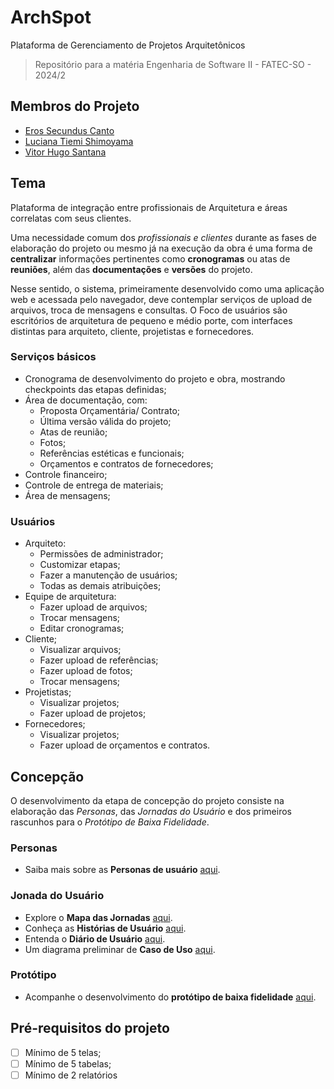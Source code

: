 # ArchSpot
Plataforma de Gerenciamento de Projetos Arquitetônicos

> Repositório para a matéria Engenharia de Software II - FATEC-SO - 2024/2

## Membros do Projeto

 - [Eros Secundus Canto](https://github.com/erossecundus)
 - [Luciana Tiemi Shimoyama](https://github.com/lucitiemi)
 - [Vitor Hugo Santana](https://github.com/Vituuuuu)


## Tema
Plataforma de integração entre profissionais de Arquitetura e áreas correlatas com seus clientes.

Uma necessidade comum dos _profissionais e clientes_ durante as fases de elaboração do projeto ou mesmo já na execução da obra é uma forma de **centralizar** informações pertinentes como **cronogramas** ou atas de **reuniões**, além das **documentações** e **versões** do projeto.

Nesse sentido, o sistema, primeiramente desenvolvido como uma aplicação web e acessada pelo navegador, deve contemplar serviços de upload de arquivos, troca de mensagens e consultas.
O Foco de usuários são escritórios de arquitetura de pequeno e médio porte, com interfaces distintas para arquiteto, cliente, projetistas e fornecedores.

### Serviços básicos
 - Cronograma de desenvolvimento do projeto e obra, mostrando checkpoints das etapas definidas;
 - Área de documentação, com:
   - Proposta Orçamentária/ Contrato;
   - Última versão válida do projeto;
   - Atas de reunião;
   - Fotos;
   - Referências estéticas e funcionais;
   - Orçamentos e contratos de fornecedores;
 - Controle financeiro;
 - Controle de entrega de materiais;
 - Área de mensagens;

### Usuários
 - Arquiteto:
   - Permissões de administrador;
   - Customizar etapas;
   - Fazer a manutenção de usuários;
   - Todas as demais atribuições;
 - Equipe de arquitetura:
   - Fazer upload de arquivos;
   - Trocar mensagens;
   - Editar cronogramas;
 - Cliente;
   - Visualizar arquivos;
   - Fazer upload de referências;
   - Fazer upload de fotos;
   - Trocar mensagens;
 - Projetistas;
   - Visualizar projetos;
   - Fazer upload de projetos;
 - Fornecedores;
   - Visualizar projetos;
   - Fazer upload de orçamentos e contratos.

## Concepção
O desenvolvimento da etapa de concepção do projeto consiste na elaboração das _Personas_, das _Jornadas do Usuário_ e dos primeiros rascunhos para o _Protótipo de Baixa Fidelidade_.
### Personas
- Saiba mais sobre as **Personas de usuário** [aqui](https://docs.google.com/presentation/d/1sRGfyo2ZArxzj43Udp9Zo00W071zYn_h9YVnvCeJRuI/edit?usp=sharing).

### Jonada do Usuário
- Explore o **Mapa das Jornadas** [aqui](https://docs.google.com/spreadsheets/d/1949en0Z9xyyAUvHKAskodha9thMEoVzjzTD_Y0P2tUw/edit?usp=sharing).
- Conheça as **Histórias de Usuário** [aqui](https://docs.google.com/spreadsheets/d/1j_ByA6TTx74EM0C7ko6JCeuAwgFLfdyNaMeFRW3zSKg/edit?usp=sharing).
- Entenda o **Diário de Usuário** [aqui](https://docs.google.com/spreadsheets/d/1QT7FeWcpSWCD6w4JIW9VV4grJma3GNqNFpB3rF5jF2M/edit?usp=sharing).
- Um diagrama preliminar de **Caso de Uso** [aqui](useCases.png).

### Protótipo
- Acompanhe o desenvolvimento do **protótipo de baixa fidelidade** [aqui](https://drive.google.com/file/d/1Xmxtjj6oIGZW7P_-C_xhEw7RNmidSin1/view?usp=drive_link).

## Pré-requisitos do projeto
 - [ ] Mínimo de 5 telas;
 - [ ] Mínimo de 5 tabelas;
 - [ ] Mínimo de 2 relatórios

